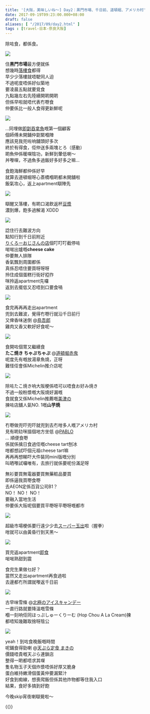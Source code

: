 ```yaml
---
title: '[大阪，美味しいね～] Day2：黒門市場、千日前、道頓堀、アメリカ村'
date: 2017-09-19T09:23:00.000+08:00
draft: false
aliases: [ "/2017/09/day2.html" ]
tags : [travel-日本-奈良大阪]
---
```


除咗食，都係食。  

![](/images/osaka2a.jpg)

住**黒門市場**最方便就係  
想幾時[落樓食](https://hidie.net/osaka2a/)都得  
早少少落樓就唔駛同人迫  
不過呢度唔係好似築地  
要凌晨五點就要覓食  
九點幾左右先陸續開啲開啲  
但係早啦就唔代表冇嘢食  
仲要係比一般人食得更新鮮呢  

![](/images/osaka2b.jpg)

...同埋做[即劏吞拿魚](https://hidie.net/osaka2b/)嘅第一個顧客  
個師傅未開鋪仲劏緊嗰陣  
應該見我兜咗响舖頭好多次  
終於有得食，佢仲送多兩塊とろ（感動）  
啲魚仲係暖㗎陰功，新鮮到暈低喇～  
丼嚟㗎，不過魚多過飯好多好多之嘛...  
  
食飽海鮮都仲係好早  
就算去道頓堀呀心斎橋嗰啲都未開舖啦  
飯氣攻心，返上apartment瞓陣先  

![](/images/osaka2c.jpg)

瞓醒又落樓，有啲口渴飲返杯[豆漿](https://hidie.net/osaka2c/)  
濃到爆，飽多過解渴 XDDD  

![](/images/osaka2d3.jpg)

諗住行去難波方向  
點知行到千日前附近  
[りくろーおじさんの店](https://hidie.net/osaka2d/)個叮叮叮截停咗  
啱啱出爐嘅**cheese cake**  
仲要無人排隊  
香氣飄到周圍都係  
真係忍唔住要買呀呀呀  
拎住成個蛋糕行街好掗拃  
咪拎返apartment先囉  
返到去擺低又忍唔到口要食喎  

![](/images/osaka2e1.jpg)

食完再再再走出apartment  
兜到去難波，覺得冇嘢行就沿千日前行  
又俾香味迷倒 @[鳥吾郎](https://hidie.net/osaka2e/)    
雞肉又香又軟好好食呢～  

![](/images/osaka2f.jpg)

食開咗個胃又繼續食  
**たこ焼き ちゃぷちゃぷ** @[道頓堀赤鬼](https://hidie.net/osaka2f/)  
呢度先有嘅放湯章魚燒，正呀  
難怪佢會係Michelin推介店呢  

![](/images/osaka2g.jpg)

除咗たこ焼き响大阪梗係唔可以唔食お好み焼き  
不過一般粉漿嘅大阪燒好漏嘅  
食就食又係Michelin推薦嘅[美津の](https://hidie.net/osaka2g/)  
揀咗店舖人氣NO. 1嘅**山芋焼**    

![](/images/osaka2h.jpg)

冇嘢做兜吓兜吓就兜到去冇咁多人嘅アメリカ村  
見有啲攰咪搵個地方坐低 @[PABLO](https://hidie.net/osaka2h/)  
... 順便食嘢  
係就係擒日食過佢嘅cheese tart刨冰  
咁都想試吓個元祖cheese tart嘛  
再再再想睇吓大件裝同mini版嘅分別  
叫晒嚟試囉唯有，去旅行就係要呢份滿足呀  
  
無衫要買無電器要買無藥粧品要買  
即係逼我買嘢食嘢  
去AEON定係百貨公司B1？  
NO！ NO！ NO！  
要融入當地生活  
仲要係大阪呢個要買平嘢呀平嘢呀嘅都市  

![](/images/osaka2i.jpg)

超級市場梗係要行遠少少去[スーパー玉出](https://hidie.net/osaka2i/)啦（握拳）  
咁就可以由黃昏行到天黑～  

![](/images/osaka2j.jpg)

買完返apartment[即食](https://hidie.net/osaka2j/)  
啱啱熟甜到震  
  
食完生果做乜好？  
當然又走出apartment再食過啦  
去邊都冇所謂就嚟返千日前  
  
  

![](/images/osaka2k.jpg)

  
古早味雪條 @[北極のアイスキャンデー](https://hidie.net/osaka2k/)  
一直行路就要降溫嘅雪條  
嗰一刻响佢同ほっぷしゅーくりーむ (Hop Chou A La Cream)揀  
都唔知幾難取捨呀陰公  

![](https://c1.staticflickr.com/5/4404/36513260182_ce4600195b_z.jpg)

yeah！到咗食晚飯嘅時間  
呢鋪食得勁喇 @[天ぷら定食 まきの](https://hidie.net/osaka2l/)  
價錢唔貴嘅天ぷら連鎖店  
整得一啲都唔求其㗎  
隻名物玉子天個炸漿唔係好厚又脆身  
蛋白維持嫩滑個蛋黃仲要漏緊汁  
好食到痴線，想喪爬飯但係其他炸物都等住我入口  
結果，食好多搞到好飽  
  
  
今晚skip宵夜喇瞓覺啦～  

  
{{<osaka>}}
